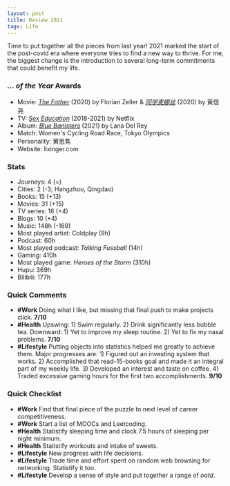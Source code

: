 ```yaml
---
layout: post
title: Review 2021
tags: Life
---
```


Time to put together all the pieces from last year! 2021 marked the start of the post-covid era where everyone tries to find a new way to thrive. For me, the biggest change is the introduction to several long-term commitments that could benefit my life.

### _... of the Year_ Awards

- Movie: [*The Father*](https://movie.douban.com/subject/33432655/) (2020) by Florian Zeller & [*同学麦娜丝*](https://movie.douban.com/subject/34902639/) (2020) by 黄信尧
- TV: [*Sex Education*](https://movie.douban.com/subject/27594217/) (2018-2021) by Netflix
- Album: [*Blue Banisters*](https://music.douban.com/subject/35447534/) (2021) by Lana Del Rey
- Match: Women's Cycling Road Race, Tokyo Olympics
- Personality: 黄思隽
- Website: lixinger.com

### Stats

- Journeys: 4 (=)
- Cities: 2 (-3; Hangzhou, Qingdao)
- Books: 15 (+13)
- Movies: 31 (+15)
- TV series: 16 (+4)
- Blogs: 10 (+4)
- Music: 148h (-169)
- Most played artist: Coldplay (9h)
- Podcast: 60h
- Most played podcast: *Talking Fussball* (14h)
- Gaming: 410h
- Most played game: *Heroes of the Storm* (310h)
- Hupu: 369h
- Bilibili: 177h

### Quick Comments

- **#Work** Doing what I like, but missing that final push to make projects click. **7/10**
- **#Health** Upswing: 1) Swim regularly. 2) Drink significantly less bubble tea.  Downward: 1) Yet to improve my sleep routine. 2) Yet to fix my nasal problems. **7/10**
- **#Lifestyle** Putting objects into statistics helped me greatly to achieve them. Major progresses are: 1) Figured out an investing system that works. 2) Accomplished that read-15-books goal and made it an integral part of my weekly life. 3) Developed an interest and taste on coffee. 4) Traded excessive gaming hours for the first two accomplishments.  **9/10**

### Quick Checklist

- **#Work** Find that final piece of the puzzle to next level of career competitiveness.
- **#Work** Start a list of MOOCs and Leetcoding.
- **#Health** Statistify sleeping time and clock 7.5 hours of sleeping per night minimum.
- **#Health** Statistify workouts and intake of sweets.
- **#Lifestyle** New progress with life decisions.
- **#Lifestyle** Trade time and effort spent on random web browsing for networking. Statistify it too.
- **#Lifestyle** Develop a sense of style and put together a range of *ootd*.